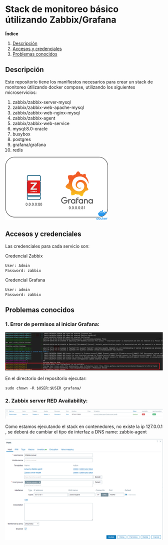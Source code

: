# 

# Stack de monitoreo básico útilizando Zabbix/Grafana

**Índice**

1. [Descripción](#descrip)
2. [Accesos y credenciales](#acc)
3. [Problemas conocidos](#knowerr)
 

## Descripción<a name="descrip"></a>

Este repositorio tiene los manifiestos necesarios para crear un stack de monitoreo útilizando docker compose, utilizando los siguientes microservicios:

1. zabbix/zabbix-server-mysql
2. zabbix/zabbix-web-apache-mysql
3. zabbix/zabbix-web-nginx-mysql
4. zabbix/zabbix-agent
5. zabbix/zabbix-web-service
6. mysql:8.0-oracle
7. busybox
8. postgres
9. grafana/grafana
10. redis

![a!](./assets/images/1.png "logo") 

## Accesos y credenciales<a name="acc"></a>

Las credenciales para cada servicio son:

Credencial Zabbix
```
User: Admin
Password: zabbix
```

Credencial Grafana
```
User: admin
Password: zabbix
```

## Problemas conocidos<a name="knowerr"></a>

### 1. Error de permisos al iniciar Grafana:

![a!](./assets/images/1_err.png "logo") 

En el directorio del repositorio ejecutar:
```
sudo chown -R $USER:$USER grafana/
```

### 2. Zabbix server RED Availability:

![a!](./assets/images/2_err.png "logo") 

Como estamos ejecutando el stack en contenedores, no existe la ip 127.0.0.1 , se deberá de cambiar el tipo de interfaz a DNS name: zabbix-agent

![a!](./assets/images/2.png "logo") 